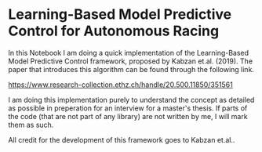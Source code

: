 # Learning-Based Model Predictive Control for Autonomous Racing

In this Notebook I am doing a quick implementation of the Learning-Based Model Predictive Control framework, proposed by Kabzan et.al. (2019). The paper that introduces this algorithm can be found through the following link.

https://www.research-collection.ethz.ch/handle/20.500.11850/351561

I am doing this implementation purely to understand the concept as detailed as possible in preperation for an interview for a master's thesis. If parts of the code (that are not part of any library) are not written by me, I will mark them as such. 

All credit for the development of this framework goes to Kabzan et.al..